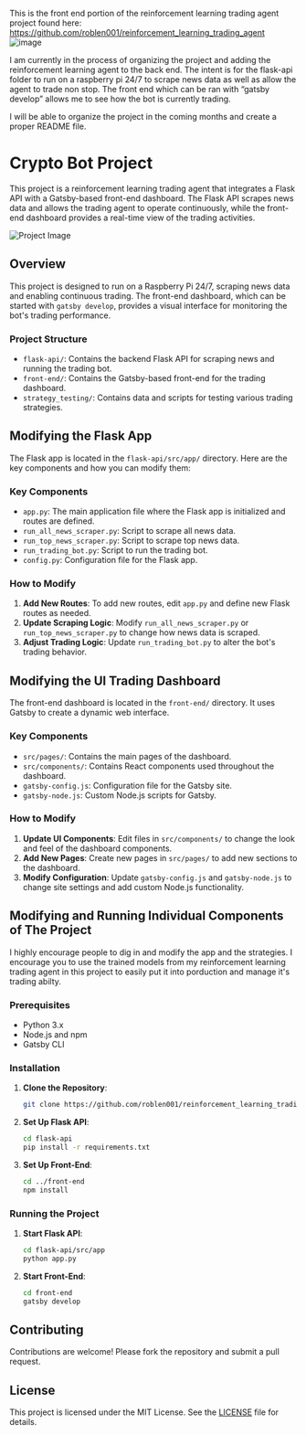 This is the front end portion of the reinforcement learning trading agent project found here: https://github.com/roblen001/reinforcement_learning_trading_agent
![image](https://user-images.githubusercontent.com/51753527/147854745-9ec9bac7-174a-4328-a6ab-7ded6c47893c.png)

I am currently in the process of organizing the project and adding the reinforcement learning agent to the back end. The intent is for the flask-api folder to run on a raspberry pi 24/7 to scrape news data as well as allow the agent to trade non stop. The front end which can be ran with “gatsby develop” allows me to see how the bot is currently trading. 

I will be able to organize the project in the coming months and create a proper README file.

# Crypto Bot Project

This project is a reinforcement learning trading agent that integrates a Flask API with a Gatsby-based front-end dashboard. The Flask API scrapes news data and allows the trading agent to operate continuously, while the front-end dashboard provides a real-time view of the trading activities.

![Project Image](https://user-images.githubusercontent.com/51753527/147854745-9ec9bac7-174a-4328-a6ab-7ded6c47893c.png)

## Overview

This project is designed to run on a Raspberry Pi 24/7, scraping news data and enabling continuous trading. The front-end dashboard, which can be started with `gatsby develop`, provides a visual interface for monitoring the bot's trading performance.

### Project Structure

- `flask-api/`: Contains the backend Flask API for scraping news and running the trading bot.
- `front-end/`: Contains the Gatsby-based front-end for the trading dashboard.
- `strategy_testing/`: Contains data and scripts for testing various trading strategies.

## Modifying the Flask App

The Flask app is located in the `flask-api/src/app/` directory. Here are the key components and how you can modify them:

### Key Components

- `app.py`: The main application file where the Flask app is initialized and routes are defined.
- `run_all_news_scraper.py`: Script to scrape all news data.
- `run_top_news_scraper.py`: Script to scrape top news data.
- `run_trading_bot.py`: Script to run the trading bot.
- `config.py`: Configuration file for the Flask app.

### How to Modify

1. **Add New Routes**: To add new routes, edit `app.py` and define new Flask routes as needed.
2. **Update Scraping Logic**: Modify `run_all_news_scraper.py` or `run_top_news_scraper.py` to change how news data is scraped.
3. **Adjust Trading Logic**: Update `run_trading_bot.py` to alter the bot's trading behavior.

## Modifying the UI Trading Dashboard

The front-end dashboard is located in the `front-end/` directory. It uses Gatsby to create a dynamic web interface.

### Key Components

- `src/pages/`: Contains the main pages of the dashboard.
- `src/components/`: Contains React components used throughout the dashboard.
- `gatsby-config.js`: Configuration file for the Gatsby site.
- `gatsby-node.js`: Custom Node.js scripts for Gatsby.

### How to Modify

1. **Update UI Components**: Edit files in `src/components/` to change the look and feel of the dashboard components.
2. **Add New Pages**: Create new pages in `src/pages/` to add new sections to the dashboard.
3. **Modify Configuration**: Update `gatsby-config.js` and `gatsby-node.js` to change site settings and add custom Node.js functionality.

## Modifying and Running Individual Components of The Project

I highly encourage people to dig in and modify the app and the strategies. I encourage you to use the trained models from my reinforcement learning trading agent in this project to easily put it into porduction and manage it's trading abilty.

### Prerequisites

- Python 3.x
- Node.js and npm
- Gatsby CLI

### Installation

1. **Clone the Repository**:
    ```bash
    git clone https://github.com/roblen001/reinforcement_learning_trading_agent.git
    ```

2. **Set Up Flask API**:
    ```bash
    cd flask-api
    pip install -r requirements.txt
    ```

3. **Set Up Front-End**:
    ```bash
    cd ../front-end
    npm install
    ```

### Running the Project

1. **Start Flask API**:
    ```bash
    cd flask-api/src/app
    python app.py
    ```

2. **Start Front-End**:
    ```bash
    cd front-end
    gatsby develop
    ```

## Contributing

Contributions are welcome! Please fork the repository and submit a pull request.

## License

This project is licensed under the MIT License. See the [LICENSE](LICENSE) file for details.

